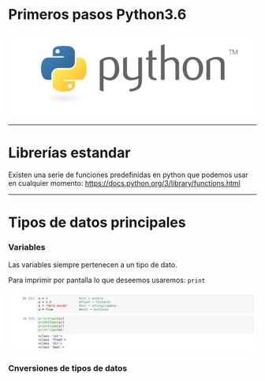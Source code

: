 # Primeros pasos Python3.6

![logo](./img/intro/1-logo-portada.png)

___

# Librerías estandar

Existen una serie de funciones predefinidas en python que podemos usar en cualquier momento: https://docs.python.org/3/library/functions.html

___

# Tipos de datos principales

### Variables

Las variables siempre pertenecen a un tipo de dato.

Para imprimir por pantalla lo que deseemos usaremos: `print`

![tipos-datos](./img/1-primeros-pasos/1-tipos-datos.png)

### Cnversiones de tipos de datos
